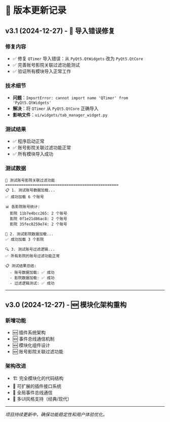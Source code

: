 # 🔄 版本更新记录

## v3.1 (2024-12-27) - 🔧 导入错误修复

### 修复内容
- ✅ 修复 `QTimer` 导入错误：从 `PyQt5.QtWidgets` 改为 `PyQt5.QtCore`
- ✅ 完善账号影院关联过滤功能测试
- ✅ 验证所有模块导入正常工作

### 技术细节
- **问题**：`ImportError: cannot import name 'QTimer' from 'PyQt5.QtWidgets'`
- **解决**：将 `QTimer` 从 `PyQt5.QtCore` 正确导入
- **影响文件**：`ui/widgets/tab_manager_widget.py`

### 测试结果
- ✅ 程序启动正常
- ✅ 账号影院关联过滤功能正常
- ✅ 所有模块导入成功

### 测试数据
```
🧪 测试账号影院关联过滤功能
==================================================
📋 1. 测试账号数据加载...
✅ 成功加载 6 个账号

📊 各影院账号统计:
  影院 11b7e4bcc265: 2 个账号
  影院 0f1e21d86ac8: 2 个账号
  影院 35fec8259e74: 2 个账号

🏢 2. 测试影院数据加载...
✅ 成功加载 3 个影院

🔍 3. 测试账号过滤逻辑...
✅ 所有影院的账号过滤功能正常

📋 测试结果总结:
  - 账号数据加载: ✅ 成功
  - 影院数据加载: ✅ 成功
  - 过滤逻辑测试: ✅ 成功
```

---

## v3.0 (2024-12-27) - 🆕 模块化架构重构

### 新增功能
- 🆕 插件系统架构
- 🆕 事件总线通信机制  
- 🆕 模块化组件设计
- 🆕 账号影院关联过滤功能

### 架构改进
- 🏗️ 完全模块化的代码结构
- 🔌 可扩展的插件接口系统
- 📡 全局事件总线通信
- 🎨 多UI风格支持（经典/现代）

---

*项目持续更新中，确保功能稳定性和用户体验优化。* 